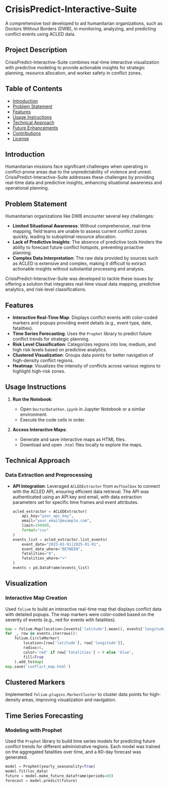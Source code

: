 # CrisisPredict-Interactive-Suite
A comprehensive tool developed to aid humanitarian organizations, such as Doctors Without Borders (DWB), in monitoring, analyzing, and predicting conflict events using ACLED data.

## Project Description
CrisisPredict-Interactive-Suite combines real-time interactive visualization with predictive modeling to provide actionable insights for strategic planning, resource allocation, and worker safety in conflict zones.

## Table of Contents
- [Introduction](#introduction)
- [Problem Statement](#problem-statement)
- [Features](#features)
- [Usage Instructions](#usage-instructions)
- [Technical Approach](#technical-approach)
- [Future Enhancements](#future-enhancements)
- [Contributions](#contributions)
- [License](#license)

## Introduction
Humanitarian missions face significant challenges when operating in conflict-prone areas due to the unpredictability of violence and unrest. CrisisPredict-Interactive-Suite addresses these challenges by providing real-time data and predictive insights, enhancing situational awareness and operational planning.

## Problem Statement
Humanitarian organizations like DWB encounter several key challenges:
- **Limited Situational Awareness**: Without comprehensive, real-time mapping, field teams are unable to assess current conflict zones quickly, leading to suboptimal resource allocation.
- **Lack of Predictive Insights**: The absence of predictive tools hinders the ability to forecast future conflict hotspots, preventing proactive planning.
- **Complex Data Interpretation**: The raw data provided by sources such as ACLED is extensive and complex, making it difficult to extract actionable insights without substantial processing and analysis.

CrisisPredict-Interactive-Suite was developed to tackle these issues by offering a solution that integrates real-time visual data mapping, predictive analytics, and risk-level classifications.

## Features
- **Interactive Real-Time Map**: Displays conflict events with color-coded markers and popups providing event details (e.g., event type, date, fatalities).
- **Time Series Forecasting**: Uses the `Prophet` library to predict future conflict trends for strategic planning.
- **Risk Level Classification**: Categorizes regions into low, medium, and high risk levels based on predictive analytics.
- **Clustered Visualization**: Groups data points for better navigation of high-density conflict regions.
- **Heatmap**: Visualizes the intensity of conflicts across various regions to highlight high-risk zones.

## Usage Instructions
1. **Run the Notebook**:
   - Open `DoctorDatathon.ipynb` in Jupyter Notebook or a similar environment.
   - Execute the code cells in order.

2. **Access Interactive Maps**:
   - Generate and save interactive maps as HTML files.
   - Download and open `.html` files locally to explore the maps.

## Technical Approach
### Data Extraction and Preprocessing
- **API Integration**: Leveraged `ACLEDExtractor` from `msftoolbox` to connect with the ACLED API, ensuring efficient data retrieval. The API was authenticated using an API key and email, with data extraction parameters set for specific time frames and event attributes.
   ```python
   acled_extractor = ACLEDExtractor(
       api_key="your_api_key",
       email="your_email@example.com",
       limit=100000,
       format="csv"
   )
   events_list = acled_extractor.list_events(
       event_date="2023-01-01|2025-01-01",
       event_date_where="BETWEEN",
       fatalities="0",
       fatalities_where=">"
   )
   events = pd.DataFrame(events_list)
   ```
## Visualization
### Interactive Map Creation
Used `folium` to build an interactive real-time map that displays conflict data with detailed popups. The map markers were color-coded based on the severity of events (e.g., red for events with fatalities).
```python
map = folium.Map(location=[events['latitude'].mean(), events['longitude'].mean()], zoom_start=5)
for _, row in events.iterrows():
    folium.CircleMarker(
        location=[row['latitude'], row['longitude']],
        radius=5,
        color='red' if row['fatalities'] > 0 else 'blue',
        fill=True
    ).add_to(map)
map.save('conflict_map.html')
```
## Clustered Markers
Implemented `folium.plugins.MarkerCluster` to cluster data points for high-density areas, improving visualization and navigation.

## Time Series Forecasting
### Modeling with Prophet
Used the `Prophet` library to build time series models for predicting future conflict trends for different administrative regions. Each model was trained on the aggregated fatalities over time, and a 60-day forecast was generated.
```python
model = Prophet(yearly_seasonality=True)
model.fit(loc_data)
future = model.make_future_dataframe(periods=60)
forecast = model.predict(future)

   
